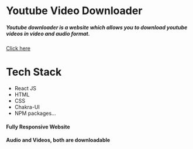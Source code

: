 <h1>Youtube Video Downloader</h1>
<h5>Youtube downloader is a website which allows you to download youtube videos in video and audio format.</h5>
<a target="_blank" href="https://downloadyoutube.vercel.app/">Click here</a>

<h1>Tech Stack</h1>

- React JS
- HTML
- CSS
- Chakra-UI
- NPM packages...

<h4>Fully Responsive Website</h4>
<h4>Audio and Videos, both are downloadable</h4>
